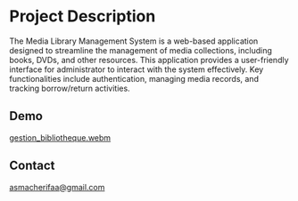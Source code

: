 # Project Description 

The Media Library Management System is a web-based application designed to streamline the management of media collections, including books, DVDs, and other resources. 
This application provides a user-friendly interface for administrator to interact with the system effectively. 
Key functionalities include authentication, managing media records, and tracking borrow/return activities.

## Demo
[gestion_bibliotheque.webm](https://github.com/user-attachments/assets/0a5c4502-4108-4a29-8f3a-d437830e85a0)


## Contact

asmacherifaa@gmail.com
